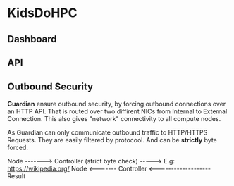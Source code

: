 # KidsDoHPC

## Dashboard


## API


## Outbound Security

**Guardian** ensure outbound security, by forcing outbound connections over an HTTP API.
That is routed over two diffirent NICs from Internal to External Connection. This also gives "network" connectivity to all compute nodes.

As Guardian can only communicate outbound traffic to HTTP/HTTPS Requests. They are easily filtered by protocool. And can be **strictly** byte forced.

Node -------> Controller (strict byte check) -----> E.g: https://wikipedia.org/
Node <------- Controller <------------------- Result